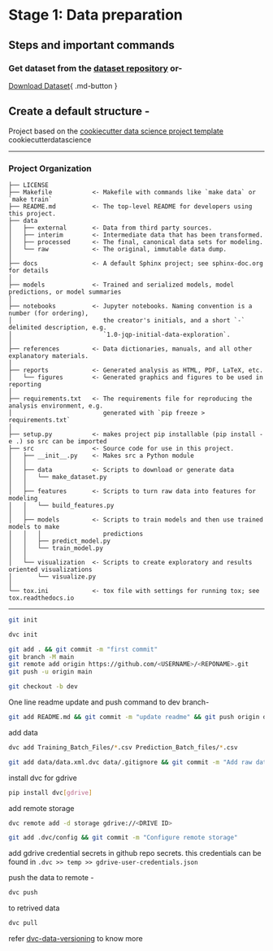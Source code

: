 # Stage 1: Data preparation

## Steps and important commands

### Get dataset from the [dataset repository](https://github.com/iNeuron-Pvt-Ltd/wafer-dataset) or- 
[Download Dataset](https://github.com/iNeuron-Pvt-Ltd/wafer-dataset/archive/main.zip){ .md-button } 

## Create a default structure -
Project based on the <a target="_blank" href="https://drivendata.github.io/cookiecutter-data-science/">cookiecutter data science project template</a> cookiecutterdatascience

---

### Project Organization
    ├── LICENSE
    ├── Makefile           <- Makefile with commands like `make data` or `make train`
    ├── README.md          <- The top-level README for developers using this project.
    ├── data
    │   ├── external       <- Data from third party sources.
    │   ├── interim        <- Intermediate data that has been transformed.
    │   ├── processed      <- The final, canonical data sets for modeling.
    │   └── raw            <- The original, immutable data dump.
    │
    ├── docs               <- A default Sphinx project; see sphinx-doc.org for details
    │
    ├── models             <- Trained and serialized models, model predictions, or model summaries
    │
    ├── notebooks          <- Jupyter notebooks. Naming convention is a number (for ordering),
    │                         the creator's initials, and a short `-` delimited description, e.g.
    │                         `1.0-jqp-initial-data-exploration`.
    │
    ├── references         <- Data dictionaries, manuals, and all other explanatory materials.
    │
    ├── reports            <- Generated analysis as HTML, PDF, LaTeX, etc.
    │   └── figures        <- Generated graphics and figures to be used in reporting
    │
    ├── requirements.txt   <- The requirements file for reproducing the analysis environment, e.g.
    │                         generated with `pip freeze > requirements.txt`
    │
    ├── setup.py           <- makes project pip installable (pip install -e .) so src can be imported
    ├── src                <- Source code for use in this project.
    │   ├── __init__.py    <- Makes src a Python module
    │   │
    │   ├── data           <- Scripts to download or generate data
    │   │   └── make_dataset.py
    │   │
    │   ├── features       <- Scripts to turn raw data into features for modeling
    │   │   └── build_features.py
    │   │
    │   ├── models         <- Scripts to train models and then use trained models to make
    │   │   │                 predictions
    │   │   ├── predict_model.py
    │   │   └── train_model.py
    │   │
    │   └── visualization  <- Scripts to create exploratory and results oriented visualizations
    │       └── visualize.py
    │
    └── tox.ini            <- tox file with settings for running tox; see tox.readthedocs.io

---

```bash
git init
```

```bash
dvc init
```

```bash
git add . && git commit -m "first commit"
git branch -M main
git remote add origin https://github.com/<USERNAME>/<REPONAME>.git
git push -u origin main
```

```bash 
git checkout -b dev
```

One line readme update and push command to dev branch-
```bash
git add README.md && git commit -m "update readme" && git push origin dev
```

add data 

```bash
dvc add Training_Batch_Files/*.csv Prediction_Batch_files/*.csv
```
```bash
git add data/data.xml.dvc data/.gitignore && git commit -m "Add raw data"
```

install dvc for gdrive

```bash
pip install dvc[gdrive]
```

add remote storage

```bash
dvc remote add -d storage gdrive://<DRIVE ID>

git add .dvc/config && git commit -m "Configure remote storage"
```

add gdrive credential secrets in github repo secrets. this credentials can be found in 
`.dvc >> temp >> gdrive-user-credentials.json`

push the data to remote -

```bash
dvc push
```

to retrived data
```bash
dvc pull
```

refer [dvc-data-versioning](https://dvc.org/doc/start/data-versioning) to know more


